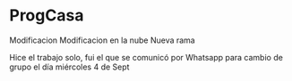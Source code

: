 # ProgCasa
Modificacion
Modificacion en la nube
Nueva rama

Hice el trabajo solo, fui el que se comunicó por Whatsapp para cambio de grupo el día miércoles 4 de Sept